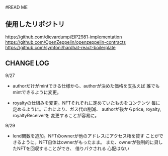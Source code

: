 #READ ME

## 使用したリポジトリ

https://github.com/dievardump/EIP2981-implementation
https://github.com/OpenZeppelin/openzeppelin-contracts
https://github.com/symfoni/hardhat-react-boilerplate

## CHANGE LOG

9/27 
* authorだけがmintできる仕様から、authorが決めた価格を支払えば
  誰でもmintできるように変更。
  
* royaltyの仕組みを変更。NFTそれぞれに定めていたものをコンテンツ
  毎に定めるように。これにより、ガス代の削減、
  authorが後からprice, royalty, royaltyReceiverを
  変更することが容易に。
  
9/29
* lend関数を追加。NFTのownerが他のアドレスにアクセス権を貸す
  ことができるように。NFT自体はownerがもったまま。
  また、ownerが強制的に貸したNFTを回収することができ、
  借りパクされる 心配はない